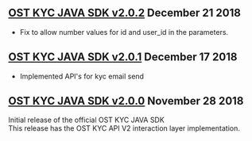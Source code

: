 [OST KYC JAVA SDK v2.0.2](https://github.com/OpenSTFoundation/ost-kyc-sdk-java/tree/v2.0.2) December 21 2018
---

* Fix to allow number values for id and user_id in the parameters.

[OST KYC JAVA SDK v2.0.1](https://github.com/OpenSTFoundation/ost-kyc-sdk-java/tree/v2.0.1) December 17 2018
---

* Implemented API's for kyc email send

[OST KYC JAVA SDK v2.0.0](https://github.com/OpenSTFoundation/ost-kyc-sdk-java/tree/v2.0.0) November 28 2018
---

Initial release of the official OST KYC JAVA SDK<br />
This release has the OST KYC API V2 interaction layer implementation.
